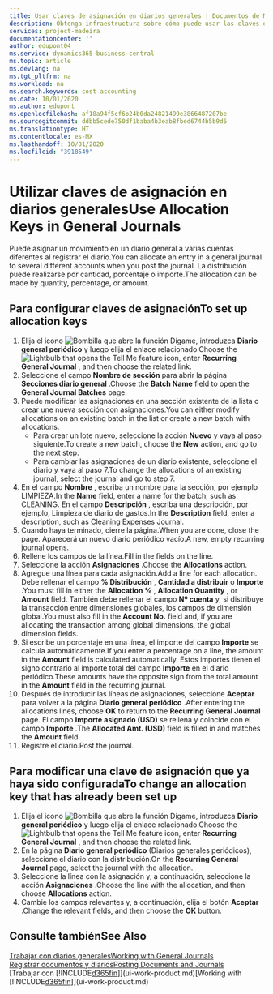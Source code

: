 ```yaml
---
title: Usar claves de asignación en diarios generales | Documentos de Microsoft
description: Obtenga infraestructura sobre cómo puede usar las claves de asignación en diarios.
services: project-madeira
documentationcenter: ''
author: edupont04
ms.service: dynamics365-business-central
ms.topic: article
ms.devlang: na
ms.tgt_pltfrm: na
ms.workload: na
ms.search.keywords: cost accounting
ms.date: 10/01/2020
ms.author: edupont
ms.openlocfilehash: af18a94f5cf6b24b0da24821499e3866487207be
ms.sourcegitcommit: ddbb5cede750df1baba4b3eab8fbed6744b5b9d6
ms.translationtype: HT
ms.contentlocale: es-MX
ms.lasthandoff: 10/01/2020
ms.locfileid: "3918549"
---
```

# <a name="use-allocation-keys-in-general-journals"></a><span data-ttu-id="71246-103">Utilizar claves de asignación en diarios generales</span><span class="sxs-lookup"><span data-stu-id="71246-103">Use Allocation Keys in General Journals</span></span>
<span data-ttu-id="71246-104">Puede asignar un movimiento en un diario general a varias cuentas diferentes al registrar el diario.</span><span class="sxs-lookup"><span data-stu-id="71246-104">You can allocate an entry in a general journal to several different accounts when you post the journal.</span></span> <span data-ttu-id="71246-105">La distribución puede realizarse por cantidad, porcentaje o importe.</span><span class="sxs-lookup"><span data-stu-id="71246-105">The allocation can be made by quantity, percentage, or amount.</span></span>

## <a name="to-set-up-allocation-keys"></a><span data-ttu-id="71246-106">Para configurar claves de asignación</span><span class="sxs-lookup"><span data-stu-id="71246-106">To set up allocation keys</span></span>
1. <span data-ttu-id="71246-107">Elija el icono ![Bombilla que abre la función Dígame](media/ui-search/search_small.png "Dígame qué desea hacer"), introduzca **Diario general periódico** y luego elija el enlace relacionado.</span><span class="sxs-lookup"><span data-stu-id="71246-107">Choose the ![Lightbulb that opens the Tell Me feature](media/ui-search/search_small.png "Tell me what you want to do") icon, enter **Recurring General Journal** , and then choose the related link.</span></span>
2. <span data-ttu-id="71246-108">Seleccione el campo **Nombre de sección** para abrir la página **Secciones diario general** .</span><span class="sxs-lookup"><span data-stu-id="71246-108">Choose the **Batch Name** field to open the **General Journal Batches** page.</span></span>
3. <span data-ttu-id="71246-109">Puede modificar las asignaciones en una sección existente de la lista o crear une nueva sección con asignaciones.</span><span class="sxs-lookup"><span data-stu-id="71246-109">You can either modify allocations on an existing batch in the list or create a new batch with allocations.</span></span>
   * <span data-ttu-id="71246-110">Para crear un lote nuevo, seleccione la acción **Nuevo** y vaya al paso siguiente.</span><span class="sxs-lookup"><span data-stu-id="71246-110">To create a new batch, choose the **New** action, and go to the next step.</span></span>
   * <span data-ttu-id="71246-111">Para cambiar las asignaciones de un diario existente, seleccione el diario y vaya al paso 7.</span><span class="sxs-lookup"><span data-stu-id="71246-111">To change the allocations of an existing journal, select the journal and go to step 7.</span></span>    
4. <span data-ttu-id="71246-112">En el campo **Nombre** , escriba un nombre para la sección, por ejemplo LIMPIEZA.</span><span class="sxs-lookup"><span data-stu-id="71246-112">In the **Name** field, enter a name for the batch, such as CLEANING.</span></span> <span data-ttu-id="71246-113">En el campo **Descripción** , escriba una descripción, por ejemplo, Limpieza de diario de gastos.</span><span class="sxs-lookup"><span data-stu-id="71246-113">In the **Description** field, enter a description, such as Cleaning Expenses Journal.</span></span>
5. <span data-ttu-id="71246-114">Cuando haya terminado, cierre la página.</span><span class="sxs-lookup"><span data-stu-id="71246-114">When you are done, close the page.</span></span> <span data-ttu-id="71246-115">Aparecerá un nuevo diario periódico vacío.</span><span class="sxs-lookup"><span data-stu-id="71246-115">A new, empty recurring journal opens.</span></span>
6. <span data-ttu-id="71246-116">Rellene los campos de la línea.</span><span class="sxs-lookup"><span data-stu-id="71246-116">Fill in the fields on the line.</span></span>
7. <span data-ttu-id="71246-117">Seleccione la acción **Asignaciones** .</span><span class="sxs-lookup"><span data-stu-id="71246-117">Choose the **Allocations** action.</span></span>
8. <span data-ttu-id="71246-118">Agregue una línea para cada asignación.</span><span class="sxs-lookup"><span data-stu-id="71246-118">Add a line for each allocation.</span></span> <span data-ttu-id="71246-119">Debe rellenar el campo **% Distribución** , **Cantidad a distribuir** o **Importe** .</span><span class="sxs-lookup"><span data-stu-id="71246-119">You must fill in either the **Allocation %** , **Allocation Quantity** , or **Amount** field.</span></span> <span data-ttu-id="71246-120">También debe rellenar el campo **Nº cuenta** y, si distribuye la transacción entre dimensiones globales, los campos de dimensión global.</span><span class="sxs-lookup"><span data-stu-id="71246-120">You must also fill in the **Account No.** field and, if you are allocating the transaction among global dimensions, the global dimension fields.</span></span>
9. <span data-ttu-id="71246-121">Si escribe un porcentaje en una línea, el importe del campo **Importe** se calcula automáticamente.</span><span class="sxs-lookup"><span data-stu-id="71246-121">If you enter a percentage on a line, the amount in the **Amount** field is calculated automatically.</span></span> <span data-ttu-id="71246-122">Estos importes tienen el signo contrario al importe total del campo **Importe** en el diario periódico.</span><span class="sxs-lookup"><span data-stu-id="71246-122">These amounts have the opposite sign from the total amount in the **Amount** field in the recurring journal.</span></span>
10. <span data-ttu-id="71246-123">Después de introducir las líneas de asignaciones, seleccione **Aceptar** para volver a la página **Diario general periódico** .</span><span class="sxs-lookup"><span data-stu-id="71246-123">After entering the allocations lines, choose **OK** to return to the **Recurring General Journal** page.</span></span> <span data-ttu-id="71246-124">El campo **Importe asignado (USD)** se rellena y coincide con el campo **Importe** .</span><span class="sxs-lookup"><span data-stu-id="71246-124">The **Allocated Amt. (USD)** field is filled in and matches the **Amount** field.</span></span>
11. <span data-ttu-id="71246-125">Registre el diario.</span><span class="sxs-lookup"><span data-stu-id="71246-125">Post the journal.</span></span>

## <a name="to-change-an-allocation-key-that-has-already-been-set-up"></a><span data-ttu-id="71246-126">Para modificar una clave de asignación que ya haya sido configurada</span><span class="sxs-lookup"><span data-stu-id="71246-126">To change an allocation key that has already been set up</span></span>
1. <span data-ttu-id="71246-127">Elija el icono ![Bombilla que abre la función Dígame](media/ui-search/search_small.png "Dígame qué desea hacer"), introduzca **Diario general periódico** y luego elija el enlace relacionado.</span><span class="sxs-lookup"><span data-stu-id="71246-127">Choose the ![Lightbulb that opens the Tell Me feature](media/ui-search/search_small.png "Tell me what you want to do") icon, enter **Recurring General Journal** , and then choose the related link.</span></span>
2. <span data-ttu-id="71246-128">En la página **Diario general periódico** (Diarios generales periódicos), seleccione el diario con la distribución.</span><span class="sxs-lookup"><span data-stu-id="71246-128">On the **Recurring General Journal** page, select the journal with the allocation.</span></span>
3. <span data-ttu-id="71246-129">Seleccione la línea con la asignación y, a continuación, seleccione la acción **Asignaciones** .</span><span class="sxs-lookup"><span data-stu-id="71246-129">Choose the line with the allocation, and then choose **Allocations** action.</span></span>
4. <span data-ttu-id="71246-130">Cambie los campos relevantes y, a continuación, elija el botón **Aceptar** .</span><span class="sxs-lookup"><span data-stu-id="71246-130">Change the relevant fields, and then choose the **OK** button.</span></span>

## <a name="see-also"></a><span data-ttu-id="71246-131">Consulte también</span><span class="sxs-lookup"><span data-stu-id="71246-131">See Also</span></span>
[<span data-ttu-id="71246-132">Trabajar con diarios generales</span><span class="sxs-lookup"><span data-stu-id="71246-132">Working with General Journals</span></span>](ui-work-general-journals.md)  
[<span data-ttu-id="71246-133">Registrar documentos y diarios</span><span class="sxs-lookup"><span data-stu-id="71246-133">Posting Documents and Journals</span></span>](ui-post-documents-journals.md)  
<span data-ttu-id="71246-134">[Trabajar con [!INCLUDE[d365fin](includes/d365fin_md.md)]](ui-work-product.md)</span><span class="sxs-lookup"><span data-stu-id="71246-134">[Working with [!INCLUDE[d365fin](includes/d365fin_md.md)]](ui-work-product.md)</span></span>
